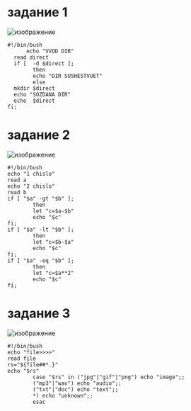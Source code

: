 # задание 1
![изображение](https://user-images.githubusercontent.com/107613708/196667389-92bb9328-b69c-4d12-8385-69d8085e3d04.png)

    #!/bin/bush
          echo "VVOD DIR"
      read direct
      if [  -d $direct ];
            then
            echo "DIR SUSHESTVUET"
            else
      mkdir $direct
      echo "SOZDANA DIR"
      echo  $direct
    fi;
 # задание 2
 ![изображение](https://user-images.githubusercontent.com/107613708/196680887-40a3ebec-aba7-44c9-ad0e-f17ab957172e.png)

    #!/bin/bush
    echo "1 chislo"
    read a
    echo "2 chislo"
    read b
    if [ "$a" -gt "$b" ];
            then
            let "c=$a-$b"
            echo "$c"
    fi;
    if [ "$a" -lt "$b" ];
            then
            let "c=$b-$a"
            echo "$c"
    fi;
    if [ "$a" -eq "$b" ];
            then
            let "c=$a**2"
            echo "$c"
    fi;
# задание 3
![изображение](https://user-images.githubusercontent.com/107613708/196686108-1501af0c-86df-4077-91c3-09b88f57e768.png)

    #!/bin/bush
    echo "file>>>>"
    read file
    rs="${file##*.}"
    echo "$rs"
            case "$rs" in ("jpg"|"gif"|"png") echo "image";;
            ("mp3"|"wav") echo "audio";;
            ("txt"|"doc") echo "text";;
            *) echo "unknown";;
            esac


 
